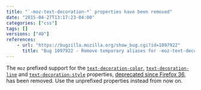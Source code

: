 ```yaml
---
title: "`-moz-text-decoration-*` properties have been removed"
date: "2015-04-27T13:17:23-04:00"
categories: ["css"]
tags: []
versions: ["40"]
references:
    - url: "https://bugzilla.mozilla.org/show_bug.cgi?id=1097922"
      title: "Bug 1097922 - Remove temporary aliases for -moz-text-decoration-*."
---
```

The `moz` prefixed support for the [`text-decoration-color`](https://developer.mozilla.org/docs/Web/CSS/text-decoration-color), [`text-decoration-line`](https://developer.mozilla.org/docs/Web/CSS/text-decoration-line) and [`text-decoration-style`](https://developer.mozilla.org/docs/Web/CSS/text-decoration-style) properties, [deprecated since Firefox 36](https://www.fxsitecompat.dev/en-CA/docs/2014/css3-text-decoration-properties-have-been-unprefixed-text-decoration-becomes-a-shorthand/), has been removed. Use the unprefixed properties instead from now on.
